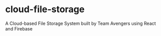 # cloud-file-storage
A Cloud-based File Storage System built by Team Avengers using React and Firebase
